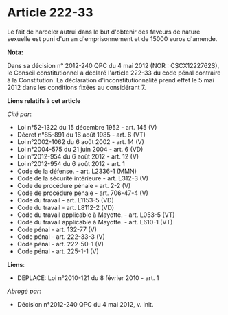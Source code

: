 # Article 222-33

Le fait de harceler autrui dans le but d'obtenir des faveurs de nature sexuelle est puni d'un an d'emprisonnement et de 15000
euros d'amende.

**Nota:**

Dans sa décision n° 2012-240 QPC du 4 mai 2012 (NOR : CSCX1222762S), le Conseil constitutionnel a déclaré l'article 222-33 du
code pénal contraire à la Constitution. La déclaration d'inconstitutionnalité prend effet le 5 mai 2012 dans les conditions
fixées au considérant 7.

**Liens relatifs à cet article**

_Cité par_:

  - Loi n°52-1322 du 15 décembre 1952 - art. 145 (V)
  - Décret n°85-891 du 16 août 1985 - art. 6 (VT)
  - Loi n°2002-1062 du 6 août 2002 - art. 14 (V)
  - Loi n°2004-575 du 21 juin 2004 - art. 6 (VD)
  - Loi n°2012-954 du 6 août 2012 - art. 12 (V)
  - Loi n°2012-954 du 6 août 2012 - art. 1
  - Code de la défense. - art. L2336-1 (MMN)
  - Code de la sécurité intérieure - art. L312-3 (V)
  - Code de procédure pénale - art. 2-2 (V)
  - Code de procédure pénale - art. 706-47-4 (V)
  - Code du travail - art. L1153-5 (VD)
  - Code du travail - art. L8112-2 (VD)
  - Code du travail applicable à Mayotte. - art. L053-5 (VT)
  - Code du travail applicable à Mayotte. - art. L610-1 (VT)
  - Code pénal - art. 132-77 (V)
  - Code pénal - art. 222-33-3 (V)
  - Code pénal - art. 222-50-1 (V)
  - Code pénal - art. 225-1-1 (V)

**Liens**:

  - DEPLACE: Loi n°2010-121 du 8 février 2010 - art. 1

_Abrogé par_:

  - Décision n°2012-240 QPC  du 4 mai 2012, v. init.
